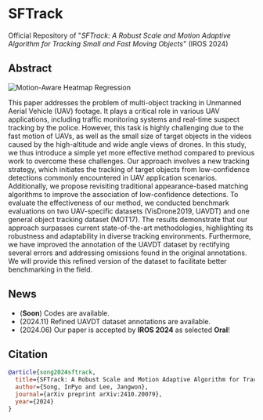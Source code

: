 # SFTrack
Official Repository of "*SFTrack: A Robust Scale and Motion Adaptive Algorithm for Tracking Small and Fast Moving Objects*" (IROS 2024)



## Abstract

![Motion-Aware Heatmap Regression](Figures/Front_Image.png)


This paper addresses the problem of multi-object tracking in Unmanned Aerial Vehicle (UAV) footage.
It plays a critical role in various UAV applications, including traffic monitoring systems and real-time suspect tracking by the police.
However, this task is highly challenging due to the fast motion of UAVs, as well as the small size of target objects in the videos caused by the high-altitude and wide angle views of drones.
In this study, we thus introduce a simple yet more effective method compared to previous work to overcome these challenges. Our approach involves a new tracking strategy, which initiates the tracking of target objects from low-confidence detections commonly encountered in UAV application scenarios. Additionally, we propose revisiting traditional appearance-based matching algorithms to improve the association of low-confidence detections. To evaluate the effectiveness of our method, we conducted benchmark evaluations on two UAV-specific datasets (VisDrone2019, UAVDT) and one general object tracking dataset (MOT17). The results demonstrate that our approach surpasses current state-of-the-art methodologies, highlighting its robustness and adaptability in diverse tracking environments. Furthermore, we have improved the annotation of the UAVDT dataset by rectifying several errors and addressing omissions found in the original annotations. We will provide this refined version of the dataset to facilitate better benchmarking in the field.



## News
- (**Soon**) Codes are available.
- (2024.11) Refined UAVDT dataset annotations are available.
- (2024.06) Our paper is accepted by **IROS 2024** as selected **Oral**!

## Citation
```bibtex
@article{song2024sftrack,
  title={SFTrack: A Robust Scale and Motion Adaptive Algorithm for Tracking Small and Fast Moving Objects},
  author={Song, InPyo and Lee, Jangwon},
  journal={arXiv preprint arXiv:2410.20079},
  year={2024}
}
```